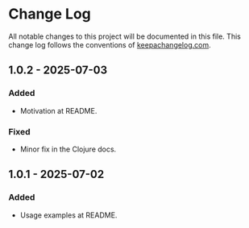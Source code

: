 # Change Log
All notable changes to this project will be documented in this file. This change log follows the conventions of [keepachangelog.com](http://keepachangelog.com/).

## 1.0.2 - 2025-07-03
### Added
- Motivation at README.

### Fixed
- Minor fix in the Clojure docs.

## 1.0.1 - 2025-07-02
### Added
- Usage examples at README.
